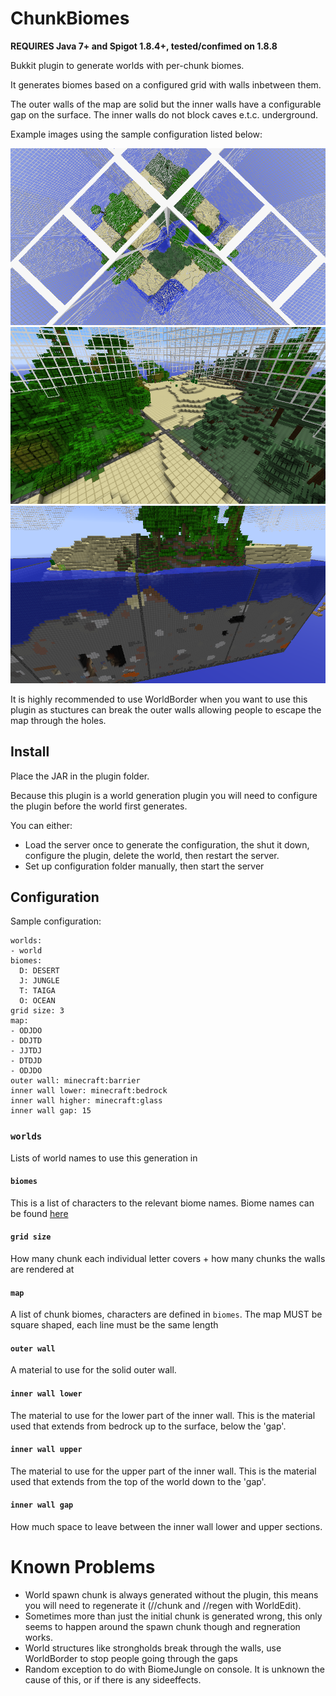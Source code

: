 ChunkBiomes
===========

__REQUIRES Java 7+ and Spigot 1.8.4+, tested/confimed on 1.8.8__

Bukkit plugin to generate worlds with per-chunk biomes.

It generates biomes based on a configured grid with walls inbetween them. 

The outer walls of the map are solid but the inner walls have a configurable gap on the surface. The inner walls do not
block caves e.t.c. underground.

Example images using the sample configuration listed below:

![Chunk Split](images/chunk-split.png)
![Surface](images/surface.png)
![Walls](images/walls.png)

It is highly recommended to use WorldBorder when you want to use this plugin as stuctures can break the outer walls
allowing people to escape the map through the holes.

## Install

Place the JAR in the plugin folder. 

Because this plugin is a world generation plugin you will need to configure the plugin before the world first generates.

You can either:

- Load the server once to generate the configuration, the shut it down, configure the plugin, delete the world, then restart the server.
- Set up configuration folder manually, then start the server

## Configuration

Sample configuration:

```
worlds:
- world
biomes:
  D: DESERT
  J: JUNGLE
  T: TAIGA
  O: OCEAN
grid size: 3
map:
- ODJDO
- DDJTD
- JJTDJ
- DTDJD
- ODJDO
outer wall: minecraft:barrier
inner wall lower: minecraft:bedrock
inner wall higher: minecraft:glass
inner wall gap: 15
```

### `worlds`

Lists of world names to use this generation in

#### `biomes`

This is a list of characters to the relevant biome names. Biome names can be found [here](https://hub.spigotmc.org/javadocs/bukkit/org/bukkit/block/Biome.html)

#### `grid size`

How many chunk each individual letter covers + how many chunks the walls are rendered at

#### `map`

A list of chunk biomes, characters are defined in `biomes`. The map MUST be square shaped, each line must be the same length

#### `outer wall`

A material to use for the solid outer wall.

#### `inner wall lower`

The material to use for the lower part of the inner wall. This is the material used that extends from bedrock up to the
surface, below the 'gap'.

#### `inner wall upper`

The material to use for the upper part of the inner wall. This is the material used that extends from the top of the world
down to the 'gap'.

#### `inner wall gap`

How much space to leave between the inner wall lower and upper sections.

# Known Problems

- World spawn chunk is always generated without the plugin, this means you will need to regenerate it (//chunk and //regen with WorldEdit).
- Sometimes more than just the initial chunk is generated wrong, this only seems to happen around the spawn chunk though and regneration works.
- World structures like strongholds break through the walls, use WorldBorder to stop people going through the gaps
- Random exception to do with BiomeJungle on console. It is unknown the cause of this, or if there is any sideeffects.
